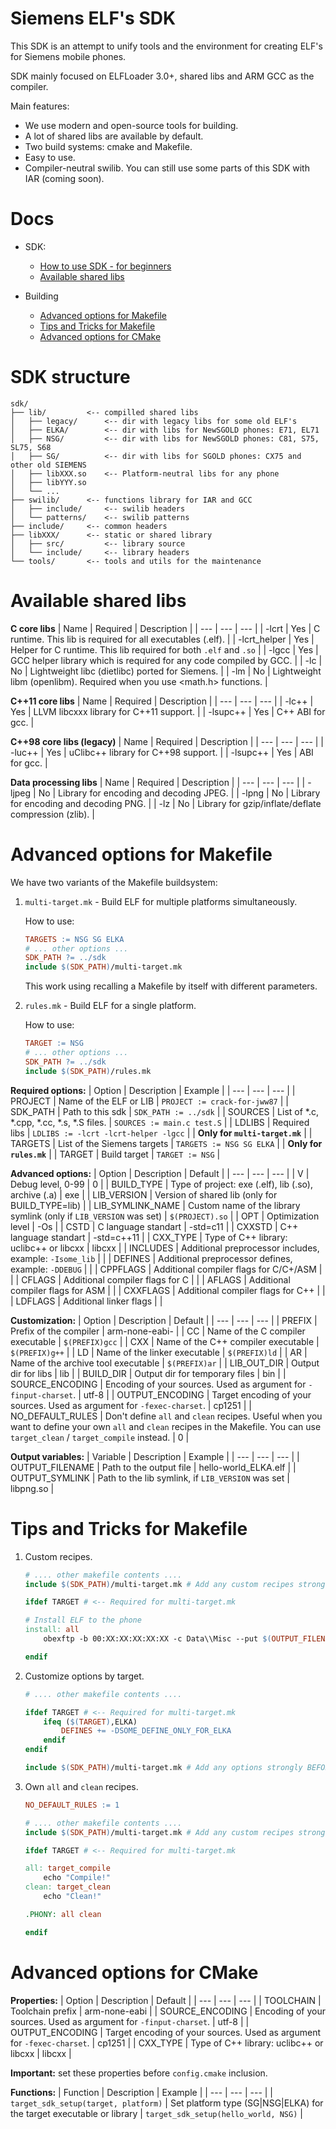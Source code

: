 # Siemens ELF's SDK
This SDK is an attempt to unify tools and the environment for creating ELF's for Siemens mobile phones.

SDK mainly focused on ELFLoader 3.0+, shared libs and ARM GCC as the compiler.

Main features:
- We use modern and open-source tools for building.
- A lot of shared libs are available by default.
- Two build systems: cmake and Makefile.
- Easy to use.
- Compiler-neutral swilib. You can still use some parts of this SDK with IAR (coming soon).

# Docs
- SDK:
    - [How to use SDK - for beginners](https://github.com/siemens-mobile-hacks/sdk/blob/master/docs/how_make_elfs.md)
    - [Available shared libs](https://github.com/siemens-mobile-hacks/sdk#available-shared-libs)

- Building
    - [Advanced options for Makefile](https://github.com/siemens-mobile-hacks/sdk#advanced-options-for-makefile)
    - [Tips and Tricks for Makefile](https://github.com/siemens-mobile-hacks/sdk#tips-and-tricks-for-makefile)
    - [Advanced options for CMake](https://github.com/siemens-mobile-hacks/sdk#advanced-options-for-cmake)

# SDK structure
```
sdk/
├── lib/         <-- compilled shared libs
│   ├── legacy/      <-- dir with legacy libs for some old ELF's
│   ├── ELKA/        <-- dir with libs for NewSGOLD phones: E71, EL71
│   ├── NSG/         <-- dir with libs for NewSGOLD phones: C81, S75, SL75, S68
│   ├── SG/          <-- dir with libs for SGOLD phones: CX75 and other old SIEMENS
│   ├── libXXX.so    <-- Platform-neutral libs for any phone
│   ├── libYYY.so
│   └── ...
├── swilib/      <-- functions library for IAR and GCC
│   ├── include/     <-- swilib headers
│   └── patterns/    <-- swilib patterns
├── include/     <-- common headers
├── libXXX/      <-- static or shared library
│   ├── src/         <-- library source
│   └── include/     <-- library headers
└── tools/       <-- tools and utils for the maintenance

```

# Available shared libs

**C core libs**
| Name | Required | Description |
| --- | --- | --- |
| -lcrt | Yes | C runtime. This lib is required for all executables (.elf). |
| -lcrt_helper | Yes | Helper for C runtime. This lib required for both `.elf` and `.so` |
| -lgcc | Yes | GCC helper library which is required for any code compiled by GCC. |
| -lc | No | Lightweight libc (dietlibc) ported for Siemens. |
| -lm | No | Lightweight libm (openlibm). Required when you use <math.h> functions. |

**C++11 core libs**
| Name | Required | Description |
| --- | --- | --- |
| -lc++ | Yes | LLVM libcxxx library for C++11 support. |
| -lsupc++ | Yes | C++ ABI for gcc. |

**C++98 core libs (legacy)**
| Name | Required | Description |
| --- | --- | --- |
| -luc++ | Yes | uClibc++ library for C++98 support. |
| -lsupc++ | Yes | ABI for gcc. |

**Data processing libs**
| Name | Required | Description |
| --- | --- | --- |
| -ljpeg | No  | Library for encoding and decoding JPEG. |
| -lpng | No  | Library for encoding and decoding PNG. |
| -lz | No  | Library for gzip/inflate/deflate compression (zlib). |

# Advanced options for Makefile

We have two variants of the Makefile buildsystem:
1. `multi-target.mk` - Build ELF for multiple platforms simultaneously.
    
    How to use:
    
    ```Makefile
    TARGETS := NSG SG ELKA
    # ... other options ...
    SDK_PATH ?= ../sdk
    include $(SDK_PATH)/multi-target.mk
    ```

    This work using recalling a Makefile by itself with different parameters.

2. `rules.mk` - Build ELF for a single platform.
    
    How to use:
    
    ```Makefile
    TARGET := NSG
    # ... other options ...
    SDK_PATH ?= ../sdk
    include $(SDK_PATH)/rules.mk
    ```

**Required options:**
| Option | Description | Example |
| --- | --- | --- |
| PROJECT | Name of the ELF or LIB | `PROJECT := crack-for-jww87` |
| SDK_PATH | Path to this sdk | `SDK_PATH := ../sdk` |
| SOURCES | List of *.c, *.cpp, *.cc, *.s, *.S files. | `SOURCES := main.c test.S` |
| LDLIBS | Required libs | `LDLIBS := -lcrt -lcrt-helper -lgcc` |
| **Only for `multi-target.mk`** |
| TARGETS | List of the Siemens targets | `TARGETS := NSG SG ELKA` |
| **Only for `rules.mk`** |
| TARGET | Build target | `TARGET := NSG` |

**Advanced options:**
| Option | Description | Default |
| --- | --- | --- |
| V | Debug level, 0-99 | 0 |
| BUILD_TYPE | Type of project: exe (.elf), lib (.so), archive (.a) | exe |
| LIB_VERSION | Version of shared lib (only for BUILD_TYPE=lib) |
| LIB_SYMLINK_NAME | Custom name of the library symlink (only if `LIB_VERSION` was set) | `$(PROJECT).so` |
| OPT | Optimization level | -Os |
| CSTD | C language standart | -std=c11 |
| CXXSTD | C++ language standart | -std=c++11 |
| CXX_TYPE | Type of C++ library: uclibc++ or libcxx | libcxx |
| INCLUDES | Additional preprocessor includes, example: `-Isome_lib` |  |
| DEFINES | Additional preprocessor defines, example: `-DDEBUG` | |
| CPPFLAGS | Additional compiler flags for C/C+/ASM |  |
| CFLAGS | Additional compiler flags for C |  |
| AFLAGS | Additional compiler flags for ASM |  |
| CXXFLAGS | Additional compiler flags for C++ |  |
| LDFLAGS | Additional linker flags |  |

**Customization:**
| Option | Description | Default |
| --- | --- | --- |
| PREFIX | Prefix of the compiler | arm-none-eabi- |
| CC | Name of the C compiler executable | `$(PREFIX)gcc` |
| CXX | Name of the C++ compiler executable | `$(PREFIX)g++` |
| LD | Name of the linker executable | `$(PREFIX)ld` |
| AR | Name of the archive tool executable | `$(PREFIX)ar` |
| LIB_OUT_DIR | Output dir for libs | lib |
| BUILD_DIR | Output dir for temporary files | bin |
| SOURCE_ENCODING | Encoding of your sources. Used as argument for `-finput-charset`. | utf-8 |
| OUTPUT_ENCODING | Target encoding of your sources. Used as argument for `-fexec-charset`. | cp1251 |
| NO_DEFAULT_RULES | Don't define `all` and `clean` recipes. Useful when you want to define your own `all` and `clean` recipes in the Makefile. You can use `target_clean` / `target_compile` instead. | 0 |

**Output variables:**
| Variable | Description | Example |
| --- | --- | --- |
| OUTPUT_FILENAME | Path to the output file | hello-world_ELKA.elf |
| OUTPUT_SYMLINK | Path to the lib symlink, if `LIB_VERSION` was set | libpng.so |

# Tips and Tricks for Makefile
1. Custom recipes.
    
    ```Makefile
    # .... other makefile contents ....
    include $(SDK_PATH)/multi-target.mk # Add any custom recipes strongly AFTER this line!
    
    ifdef TARGET # <-- Required for multi-target.mk
    
    # Install ELF to the phone
    install: all
        obexftp -b 00:XX:XX:XX:XX:XX -c Data\\Misc --put $(OUTPUT_FILENAME)
    
    endif
    ```
2. Customize options by target.
    
    ```Makefile
    # .... other makefile contents ....
    
    ifdef TARGET # <-- Required for multi-target.mk
        ifeq ($(TARGET),ELKA)
            DEFINES += -DSOME_DEFINE_ONLY_FOR_ELKA
        endif
    endif
    
    include $(SDK_PATH)/multi-target.mk # Add any options strongly BEFORE this line!
    ```
3. Own `all` and `clean` recipes.
    
    ```Makefile
    NO_DEFAULT_RULES := 1
    
    # .... other makefile contents ....
    include $(SDK_PATH)/multi-target.mk # Add any custom recipes strongly AFTER this line!
    
    ifdef TARGET # <-- Required for multi-target.mk
    
    all: target_compile
        echo "Compile!"
    clean: target_clean
        echo "Clean!"
    
    .PHONY: all clean
    
    endif
    ```

# Advanced options for CMake

**Properties:**
| Option | Description | Default |
| --- | --- | --- |
| TOOLCHAIN | Toolchain prefix | arm-none-eabi |
| SOURCE_ENCODING | Encoding of your sources. Used as argument for `-finput-charset`. | utf-8 |
| OUTPUT_ENCODING | Target encoding of your sources. Used as argument for `-fexec-charset`. | cp1251 |
| CXX_TYPE | Type of C++ library: uclibc++ or libcxx | libcxx |

**Important:** set these properties before `config.cmake` inclusion.

**Functions:**
| Function | Description | Example |
| --- | --- | --- |
| `target_sdk_setup(target, platform)` | Set platform type (SG|NSG|ELKA) for the target executable or library | `target_sdk_setup(hello_world, NSG)` |
